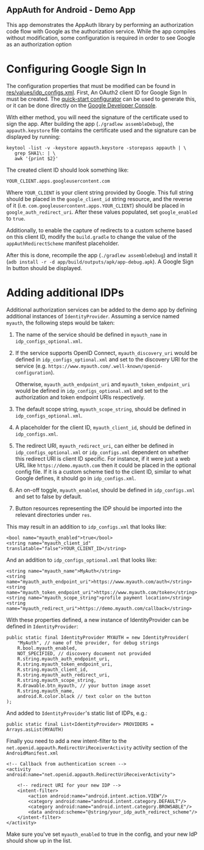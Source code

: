 AppAuth for Android - Demo App
------------------------------

This app demonstrates the AppAuth library by performing an authorization code
flow with Google as the authorization service. While the app compiles without
modification, some configuration is required in order to see Google as an
authorization option

Configuring Google Sign In
==========================

The configuration properties that must be modified can be found in
[res/values/idp_configs.xml](res/values/idp_configs.xml).
First, An OAuth2 client ID for Google Sign In must be created.
The [quick-start configurator](https://goo.gl/pl2Fu2) can be used to
generate this, or it can be done directly on the
[Google Developer Console](https://console.developers.google.com/apis/credentials?project=_).

With either method, you will need the signature of the certificate used to
sign the app. After building the app (`./gradlew assembleDebug`), the
`appauth.keystore` file contains the certificate used and the signature
can be displayed by running:

```
keytool -list -v -keystore appauth.keystore -storepass appauth | \
   grep SHA1\: | \
   awk '{print $2}'
```

The created client ID should look something like:

```
YOUR_CLIENT.apps.googleusercontent.com
```

Where `YOUR_CLIENT` is your client string provided by Google. This full string
should be placed in the `google_client_id` string resource, and the reverse of
it (i.e. `com.googleusercontent.apps.YOUR_CLIENT`) should be placed in
`google_auth_redirect_uri`.
After these values populated, set `google_enabled` to `true`.

Additionally, to enable the capture of redirects to a custom scheme based on
this client ID, modify the `build.gradle` to change the value of the
`appAuthRedirectScheme` manifest placeholder.

After this is done, recompile the app (`./gradlew assembleDebug`) and
install it (`adb install -r -d app/build/outputs/apk/app-debug.apk`). A
Google Sign In button should be displayed.


Adding additional IDPs
======================

Additional authorization services can be added to the demo app by defining
additional instances of `IdentityProvider`. Assuming a service named
`myauth`, the following steps would be taken:

1. The name of the service should be defined in `myauth_name` in
   `idp_configs_optional.xml`.

2. If the service supports OpenID Connect, `myauth_discovery_uri` would be
   defined in `idp_configs_optional.xml` and set to the discovery URI for
   the service
   (e.g. `https://www.myauth.com/.well-known/openid-configuration`).

   Otherwise, `myauth_auth_endpoint_uri` and `myauth_token_endpoint_uri` would
   be defined in `idp_configs_optional.xml` and set to the authorization and
   token endpoint URIs respectively.

4. The default scope string, `myauth_scope_string`, should be defined in
   `idp_configs_optional.xml`.

5. A placeholder for the client ID, `myauth_client_id`, should be defined in
   `idp_configs.xml`.

6. The redirect URI, `myauth_redirect_uri`, can either be defined in
   `idp_configs_optional.xml` or `idp_configs.xml` dependent on whether this
   redirect URI is client ID specific. For instance, if it were just a
   web URL like `https://demo.myauth.com` then it could be placed in
   the optional config file. If it is a custom scheme tied to the client ID,
   similar to what Google defines, it should go in `idp_configs.xml`.

7. An on-off toggle, `myauth_enabled`, should be defined in `idp_configs.xml`
   and set to false by default.

8. Button resources representing the IDP should be imported into the relevant
   directories under `res`.

This may result in an addition to `idp_configs.xml` that looks like:

```
<bool name="myauth_enabled">true</bool>
<string name="myauth_client_id" translatable="false">YOUR_CLIENT_ID</string>
```

And an addition to `idp_configs_optional.xml` that looks like:

```
<string name="myauth_name">MyAuth</string>
<string name="myauth_auth_endpoint_uri">https://www.myauth.com/auth</string>
<string name="myauth_token_endpoint_uri">https://www.myauth.com/token</string>
<string name="myauth_scope_string">profile payment location</string>
<string name="myauth_redirect_uri">https://demo.myauth.com/callback</string>
```

With these properties defined, a new instance of IdentityProvider can be
defined in `IdentityProvider`:

```
public static final IdentityProvider MYAUTH = new IdentityProvider(
    "MyAuth", // name of the provider, for debug strings
    R.bool.myauth_enabled,
    NOT_SPECIFIED, // discovery document not provided
    R.string.myauth_auth_endpoint_uri,
    R.string.myauth_token_endpoint_uri,
    R.string.myauth_client_id,
    R.string.myauth_auth_redirect_uri,
    R.string.myauth_scope_string,
    R.drawable.btn_myauth, // your button image asset
    R.string.myauth_name,
    android.R.color.black // text color on the button
);
```

And added to `IdentityProvider`'s static list of IDPs, e.g.:

```
public static final List<IdentityProvider> PROVIDERS = Arrays.asList(MYAUTH)
```

Finally you need to add a new intent-filter to the
`net.openid.appauth.RedirectUriReceiverActivity` activity section of
the `AndroidManifest.xml`

```
<!-- Callback from authentication screen -->
<activity android:name="net.openid.appauth.RedirectUriReceiverActivity">

    <!-- redirect URI for your new IDP -->
    <intent-filter>
        <action android:name="android.intent.action.VIEW"/>
        <category android:name="android.intent.category.DEFAULT"/>
        <category android:name="android.intent.category.BROWSABLE"/>
        <data android:scheme="@string/your_idp_auth_redirect_scheme"/>
    </intent-filter>
</activity>
```

Make sure you've set `myauth_enabled` to true in the config, and your new IdP
should show up in the list.
